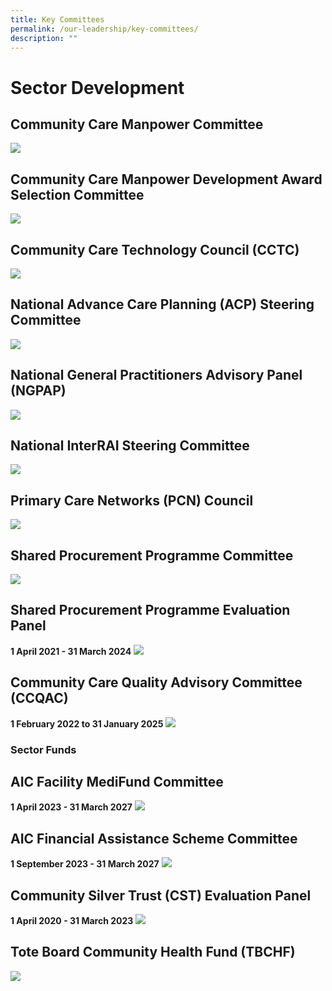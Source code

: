 ```yaml
---
title: Key Committees
permalink: /our-leadership/key-committees/
description: ""
---
```

# Sector Development

## Community Care Manpower Committee
![](/images/communitee%20list_spilt_commnittee_1.png)

## Community Care Manpower Development Award Selection Committee
![](/images/communitee%20list_spilt_commnittee_2.png)

## Community Care Technology Council (CCTC)
![](/images/communitee%20list_spilt_commnittee_3.png)

## National Advance Care Planning (ACP) Steering Committee 
![](/images/communitee%20list_spilt_commnittee_4.png)

## National General Practitioners Advisory Panel (NGPAP)
![](/images/communitee%20list_spilt_commnittee_5.png)

## National InterRAI Steering Committee
![](/images/communitee%20list_spilt_commnittee_6.png)

## Primary Care Networks (PCN) Council
![](/images/communitee%20list_spilt_commnittee_7.png)

## Shared Procurement Programme Committee
![](/images/communitee%20list_spilt_commnittee_8.png)

## Shared Procurement Programme Evaluation Panel
**1 April 2021 - 31 March 2024**
![](/images/communitee%20list_spilt_commnittee_9.png)

## Community Care Quality Advisory Committee (CCQAC)
**1 February 2022 to 31 January 2025**
![](/images/communitee%20list_spilt_commnittee_10.png)

### Sector Funds
## AIC Facility MediFund Committee
**1 April 2023 - 31 March 2027**
![](/images/communitee%20list_spilt_commnittee_11.png)

## AIC Financial Assistance Scheme Committee
**1 September 2023 - 31 March 2027**
![](/images/communitee%20list_spilt_commnittee_12.png)

## Community Silver Trust (CST) Evaluation Panel
**1 April 2020 - 31 March 2023**
![](/images/communitee%20list_spilt_commnittee_13.png)

## Tote Board Community Health Fund (TBCHF)
![](/images/communitee%20list_spilt_commnittee_14.png)